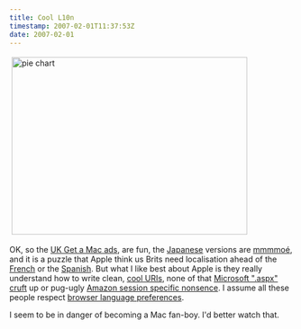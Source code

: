 ```yaml
---
title: Cool L10n
timestamp: 2007-02-01T11:37:53Z
date: 2007-02-01
---
```


<a href="http://www.apple.com/uk/getamac/ads/"><img src="http://blog.whatfettle.com//images/pie-chart.png" height="316" width="418" border="0" hspace="4" vspace="4" alt="pie chart" title="pie chart" longdesc="pie chart" /></a>
<p>OK, so the <a href="http://www.apple.com/uk/getamac/ads/">UK Get a Mac ads</a>, are fun, the <a href="http://www.apple.com/jp/getamac/">Japanese</a> versions are <a href="http://en.wikipedia.org/wiki/Moe_%28slang%29">mmmmoé</a>, and it is a puzzle that Apple think us Brits need localisation ahead of the <a href="http://www.apple.com/fr/getamac/ads/">French</a> or the <a href="http://www.apple.com/es/getamac/ads/">Spanish</a>. But what I like best about Apple is they really understand how to write clean, <a href="http://www.w3.org/Provider/Style/URI">cool URIs</a>, none of that <a href="http://www.microsoft.com/en/us/default.aspx">Microsoft ".aspx" cruft</a> up or pug-ugly <a href="http://amazon.co.uk/books-used-books-textbooks/b/ref=topnav__w_h_/202-3373774-6648908?ie=UTF8&node=266239">Amazon session specific nonsence</a>. I assume all these people respect <a href="http://www.w3.org/International/questions/qa-lang-priorities.en">browser language preferences</a>.</p>
<p>I seem to be in danger of becoming a Mac fan-boy. I'd better watch that.</p>
